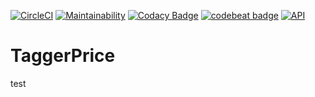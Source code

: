 [![CircleCI](https://circleci.com/gh/SmashKs/TaggerPrice.svg?style=svg)](https://circleci.com/gh/SmashKs/TaggerPrice)
[![Maintainability](https://api.codeclimate.com/v1/badges/e7a407d40642153f35a7/maintainability)](https://codeclimate.com/github/SmashKs/TaggerPrice/maintainability)
[![Codacy Badge](https://api.codacy.com/project/badge/Grade/b7b05a22a1d74416a782c02f61138a2f)](https://app.codacy.com/gh/SmashKs/TaggerPrice?utm_source=github.com&utm_medium=referral&utm_content=SmashKs/TaggerPrice&utm_campaign=Badge_Grade_Dashboard)
[![codebeat badge](https://codebeat.co/badges/7c8fe7c5-338c-4eb2-bc41-3576624ebfd4)](https://codebeat.co/projects/github-com-smashks-taggerprice-master)
[![API](https://img.shields.io/badge/API-25%2B-brightgreen.svg)](https://android-arsenal.com/api?level=25)

# TaggerPrice

test
